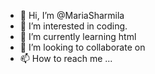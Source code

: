 - 👋 Hi, I’m @MariaSharmila
- 👀 I’m interested in coding.
- 🌱 I’m currently learning html
- 💞️ I’m looking to collaborate on 
- 📫 How to reach me ...

<!---
MariaSharmila/MariaSharmila is a ✨ special ✨ repository because its `README.md` (this file) appears on your GitHub profile.
You can click the Preview link to take a look at your changes.
--->
